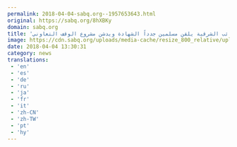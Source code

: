```yaml
---
permalink: 2018-04-04-sabq.org--1957653643.html
original: https://sabq.org/8hXBKy
domain: sabq.org
title: 'شاهد.. نائب الشرقية يلقن مسلمين جدداً الشهادة ويدشن مشروع الوقف التعاوني'
image: https://cdn.sabq.org/uploads/media-cache/resize_800_relative/uploads/material-file/5ac4d03a51a773254de5e185/5ac4d02721321.jpg
date: 2018-04-04 13:30:31
category: news
translations: 
 - 'en'
 - 'es'
 - 'de'
 - 'ru'
 - 'ja'
 - 'fr'
 - 'it'
 - 'zh-CN'
 - 'zh-TW'
 - 'pt'
 - 'hy'
---
```


